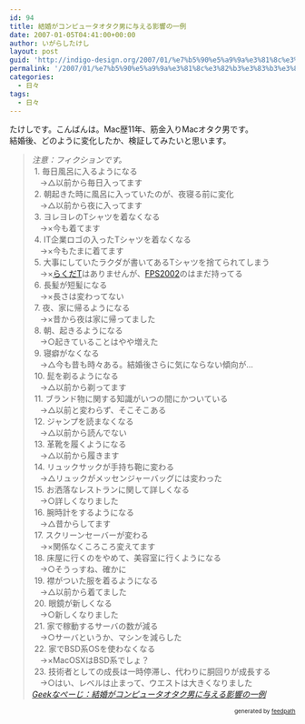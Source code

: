 ```yaml
---
id: 94
title: 結婚がコンピュータオタク男に与える影響の一例
date: 2007-01-05T04:41:00+00:00
author: いがらしたけし
layout: post
guid: 'http://indigo-design.org/2007/01/%e7%b5%90%e5%a9%9a%e3%81%8c%e3%82%b3%e3%83%b3%e3%83%94%e3%83%a5%e3%83%bc%e3%82%bf%e3%82%aa%e3%82%bf%e3%82%af%e7%94%b7%e3%81%ab%e4%b8%8e%e3%81%88%e3%82%8b%e5%bd%b1%e9%9f%bf%e3%81%ae%e4%b8%80%e4%be%8b/'
permalink: '/2007/01/%e7%b5%90%e5%a9%9a%e3%81%8c%e3%82%b3%e3%83%b3%e3%83%94%e3%83%a5%e3%83%bc%e3%82%bf%e3%82%aa%e3%82%bf%e3%82%af%e7%94%b7%e3%81%ab%e4%b8%8e%e3%81%88%e3%82%8b%e5%bd%b1%e9%9f%bf%e3%81%ae%e4%b8%80%e4%be%8b/'
categories:
  - 日々
tags:
  - 日々
---
```

たけしです。こんばんは。Mac歴11年、筋金入りMacオタク男です。<br />結婚後、どのように変化したか、検証してみたいと思います。<br /><blockquote><span style="font-style: italic">注意：フィクションです。</span><br />&nbsp;1.	毎日風呂に入るようになる<br />　→△以前から毎日入ってます<br />&nbsp;2.	朝起きた時に風呂に入っていたのが、夜寝る前に変化<br />　→△以前から夜に入ってます<br />&nbsp;3.	ヨレヨレのTシャツを着なくなる<br />　→×今も着てます<br />&nbsp;4.	IT企業ロゴの入ったTシャツを着なくなる<br />　→×今もたまに着てます<br />&nbsp;5.	大事にしていたラクダが書いてあるTシャツを捨てられてしまう<br />　→×<a href="http://www.thinkgeek.com/images/products/front/oreilly-camel-kids.jpg">らくだT</a>はありませんが、<a href="http://f-site.org/fps2002/report/index.html">FPS2002</a>のはまだ持ってる<br />&nbsp;6.	長髪が短髪になる<br />　→×長さは変わってない<br />&nbsp;7.	夜、家に帰るようになる<br />　→×昔から夜は家に帰ってました<br />&nbsp;8.	朝、起きるようになる<br />　→○起きていることはやや増えた<br />&nbsp;9.	寝癖がなくなる<br />　→△今も昔も時々ある。結婚後さらに気にならない傾向が…<br />&nbsp;10.	髭を剃るようになる<br />　→△以前から剃ってます<br />&nbsp;11.	ブランド物に関する知識がいつの間にかついている<br />　→△以前と変わらず、そこそこある<br />&nbsp;12.	ジャンプを読まなくなる<br />　→△以前から読んでない<br />&nbsp;13.	革靴を履くようになる<br />　→△以前から履きます<br />&nbsp;14.	リュックサックが手持ち鞄に変わる<br />　→△リュックがメッセンジャーバッグには変わった<br />&nbsp;15.	お洒落なレストランに関して詳しくなる<br />　→○詳しくなりました<br />&nbsp;16.	腕時計をするようになる<br />　→△昔からしてます<br />&nbsp;17.	スクリーンセーバーが変わる<br />　→×関係なくころころ変えてます<br />&nbsp;18.	床屋に行くのをやめて、美容室に行くようになる<br />　→○そうっすね、確かに<br />&nbsp;19.	襟がついた服を着るようになる<br />　→△以前から着てました<br />&nbsp;20.	眼鏡が新しくなる<br />　→○新しくなりました<br />&nbsp;21.	家で稼動するサーバの数が減る<br />　→○サーバというか、マシンを減らした<br />&nbsp;22.	家でBSD系OSを使わなくなる<br />　→×MacOSXはBSD系でしょ？<br />&nbsp;23.	技術者としての成長は一時停滞し、代わりに胴回りが成長する<br />　→○はい、レベルは止まって、ウエストは大きくなりました<br /><cite><a href="http://www.geekpage.jp/blog/?id=2006/12/15">Geekなぺーじ：結婚がコンピュータオタク男に与える影響の一例</a></cite></blockquote>

<div style="text-align: right;font-size: 10px">
&nbsp;&nbsp;<span>generated by <a href="http://feedpath.jp">feedpath</a></span>
</div>